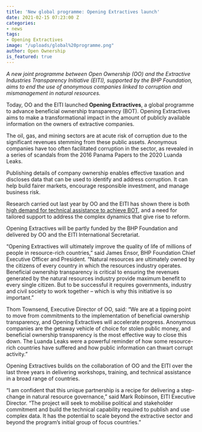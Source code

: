 ```yaml
---
title: 'New global programme: Opening Extractives launch'
date: 2021-02-15 07:23:00 Z
categories:
- news
tags:
- Opening Extractives
image: "/uploads/global%20programme.png"
author: Open Ownership
is_featured: true
---
```


*A new joint programme between Open Ownership (OO) and the Extractive Industries Transparency Initiative (EITI), supported by the BHP Foundation, aims to end the use of anonymous companies linked to corruption and mismanagement in natural resources.* 

Today, OO and the EITI launched **Opening Extractives**, a global programme to advance beneficial ownership transparency (BOT). Opening Extractives aims to make a transformational impact in the amount of publicly available information on the owners of extractive companies. 

The oil, gas, and mining sectors are at acute risk of corruption due to the significant revenues stemming from these public assets. Anonymous companies have too often facilitated corruption in the sector, as revealed in a series of scandals from the 2016 Panama Papers to the 2020 Luanda Leaks. 

Publishing details of company ownership enables effective taxation and discloses data that
can be used to identify and address corruption. It can help build fairer markets, encourage
responsible investment, and manage business risk.

Research carried out last year by OO and the EITI has shown there is both [high demand for technical assistance to achieve BOT](https://www.openownership.org/blogs/opening-extractives-research-informs-programme-to-make-beneficial-ownership-transparency-a-reality-in-oil-gas-and-mining/), and a need for tailored support to address the complex dynamics that give rise to reform. 

Opening Extractives will be partly funded by the BHP Foundation and delivered by OO and the EITI International Secretariat. 

“Opening Extractives will ultimately improve the quality of life of millions of people in resource-rich countries,” said James Ensor, BHP Foundation Chief Executive Officer and President. “Natural resources are ultimately owned by the citizens of every country in which the resources industry operates. Beneficial ownership transparency is critical to ensuring the revenues generated by the natural resources industry provide maximum benefit to every single citizen. But to be successful it requires governments, industry and civil society to work together – which is why this initiative is so important.”

Thom Townsend, Executive Director of OO, said: “We are at a tipping point to
move from commitments to the implementation of beneficial ownership transparency, and
Opening Extractives will accelerate progress. Anonymous companies are the getaway vehicle of
choice for stolen public money, and beneficial ownership transparency is the most effective way
to close this down. The Luanda Leaks were a powerful reminder of how some resource-rich
countries have suffered and how public information can thwart corrupt activity.”

Opening Extractives builds on the collaboration of OO and the EITI over the last three years in delivering workshops, training, and technical assistance in a broad range of countries. 

“I am confident that this unique partnership is a recipe for delivering a step-change in natural
resource governance,” said Mark Robinson, EITI Executive Director. “The project will seek to
mobilise political and stakeholder commitment and build the technical capability required to
publish and use complex data. It has the potential to scale beyond the extractive sector and beyond the program’s initial group of focus countries.”